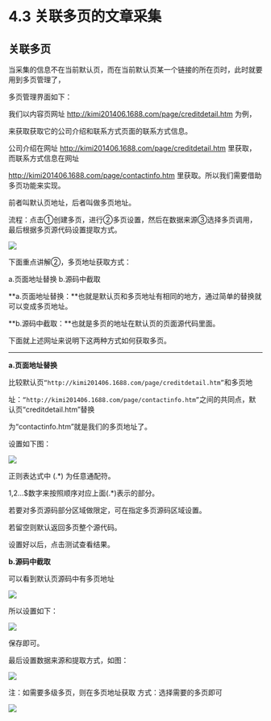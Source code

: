 # 4.3 关联多页的文章采集


## 关联多页



当采集的信息不在当前默认页，而在当前默认页某一个链接的所在页时，此时就要用到多页管理了，

多页管理界面如下：

我们以内容页网址 http://kimi201406.1688.com/page/creditdetail.htm 为例，

来获取获取它的公司介绍和联系方式页面的联系方式信息。

公司介绍在网址 http://kimi201406.1688.com/page/creditdetail.htm 里获取， 而联系方式信息在网址 

http://kimi201406.1688.com/page/contactinfo.htm 里获取。所以我们需要借助多页功能来实现。

前者叫默认页地址，后者叫做多页地址。

流程：点击①创建多页，进行②多页设置，然后在数据来源③选择多页调用，最后根据多页源代码设置提取方式。

![](http://imgs.leesven.com/2016/locoyimgs/53.png)

下面重点讲解②，多页地址获取方式：

a.页面地址替换
b.源码中截取

**a.页面地址替换：**也就是默认页和多页地址有相同的地方，通过简单的替换就可以变成多页地址。

**b.源码中截取：**也就是多页的地址在默认页的页面源代码里面。

下面就上述网址来说明下这两种方式如何获取多页。



---



**a.页面地址替换**

比较默认页```“http://kimi201406.1688.com/page/creditdetail.htm”```和多页地

址：```“http://kimi201406.1688.com/page/contactinfo.htm”```之间的共同点，默认页“creditdetail.htm”替换

为“contactinfo.htm”就是我们的多页地址了。

设置如下图：

![](http://imgs.leesven.com/2016/locoyimgs/54.png)

正则表达式中 (.*) 为任意通配符。

$1,$2…$数字来按照顺序对应上面(.*)表示的部分。

若要对多页源码部分区域做限定，可在指定多页源码区域设置。

若留空则默认返回多页整个源代码。

设置好以后，点击测试查看结果。

**b.源码中截取**

可以看到默认页源码中有多页地址

![](http://imgs.leesven.com/2016/locoyimgs/55.png)

所以设置如下：

![](http://imgs.leesven.com/2016/locoyimgs/56.png)

保存即可。

最后设置数据来源和提取方式，如图：

![](http://imgs.leesven.com/2016/locoyimgs/57.png)

注：如需要多级多页，则在多页地址获取 方式：选择需要的多页即可

![](http://imgs.leesven.com/2016/locoyimgs/58.png)